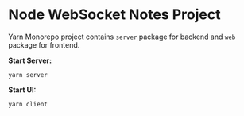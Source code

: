 # Node WebSocket Notes Project

Yarn Monorepo project contains `server` package for backend and `web` package for frontend.

**Start Server:**

```console
yarn server
```

**Start UI:**

```console
yarn client
```
